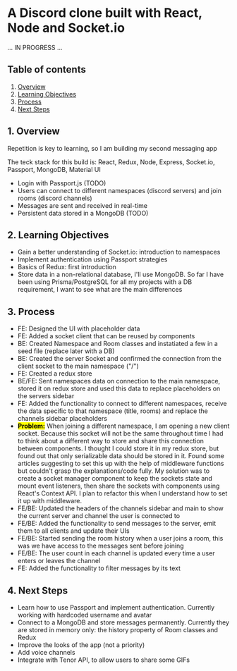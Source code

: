 # A Discord clone built with React, Node and Socket.io

... IN PROGRESS ...

## Table of contents

1. [Overview](#overview)
2. [Learning Objectives](#objectives)
3. [Process](#process)
4. [Next Steps](#next-steps)

<a id="overview"></a>

## 1. Overview

Repetition is key to learning, so I am building my second messaging app

The teck stack for this build is: React, Redux, Node, Express, Socket.io, Passport, MongoDB, Material UI

- Login with Passport.js (TODO)
- Users can connect to different namespaces (discord servers) and join rooms (discord channels)
- Messages are sent and received in real-time
- Persistent data stored in a MongoDB (TODO)

<a id="objectives"></a>

## 2. Learning Objectives

- Gain a better understanding of Socket.io: introduction to namespaces
- Implement authentication using Passport strategies
- Basics of Redux: first introduction
- Store data in a non-relational database, I'll use MongoDB. So far I have been using Prisma/PostgreSQL for all my projects with a DB requirement, I want to see what are the main differences

<a id="process"></a>

## 3. Process

- FE: Designed the UI with placeholder data
- FE: Added a socket client that can be reused by components
- BE: Created Namespace and Room classes and instatiated a few in a seed file (replace later with a DB)
- BE: Created the server Socket and confirmed the connection from the client socket to the main namespace ("/")
- FE: Created a redux store
- BE/FE: Sent namespaces data on connection to the main namespace, stored it on redux store and used this data to replace placeholders on the servers sidebar
- FE: Added the functionality to connect to different namespaces, receive the data specific to that namespace (title, rooms) and replace the channels sidebar placeholders
- <span style="background: yellow; color: black;"><strong>Problem:</strong></span> When joining a different namespace, I am opening a new client socket. Because this socket will not be the same throughout time I had to think about a different way to store and share this connection between components. I thought I could store it in my redux store, but found out that only serializable data should be stored in it. Found some articles suggesting to set this up with the help of middleware functions but couldn't grasp the explanations/code fully. My solution was to create a socket manager component to keep the sockets state and mount event listeners, then share the sockets with components using React's Context API. I plan to refactor this when I understand how to set it up with middleware.
- FE/BE: Updated the headers of the channels sidebar and main to show the current server and channel the user is connected to
- FE/BE: Added the functionality to send messages to the server, emit them to all clients and update their UIs
- FE/BE: Started sending the room history when a user joins a room, this was we have access to the messages sent before joining
- FE/BE: The user count in each channel is updated every time a user enters or leaves the channel
- FE: Added the functionality to filter messages by its text

<a id="next-steps"></a>

## 4. Next Steps

- Learn how to use Passport and implement authentication. Currently working with hardcoded username and avatar
- Connect to a MongoDB and store messages permanently. Currently they are stored in memory only: the history property of Room classes and Redux
- Improve the looks of the app (not a priority)
- Add voice channels
- Integrate with Tenor API, to allow users to share some GIFs
